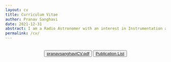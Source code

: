 ```yaml
---
layout: cv
title: Curriculum Vitae
author: Pranav Sanghavi
date: 2021-12-31
abstract: I am a Radio Astronomer with an interest in Instrumentation and VLBI. I am currently completing my PhD at West Virginia University. My goal is to strive towards acquiring end-to-end expertise from analog chains to digital pipelines. I would like to build to telescopes to uncover the secrets of Fast Radio Bursts and Cosmology.
permalink: /cv/
---
```


<!-- Buttons -->
<br>
<div style="text-align: center;">
  <button><a href="{{ site.url }}/CV/">pranavsanghaviCV.pdf</a></button>
  <button><a href="{{ site.url }}/pub_list">Publication List</a></button>
</div>
<br>
<br>
